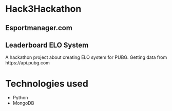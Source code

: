 # Hack3Hackathon

<h2>Esportmanager.com</h2>
<h2>Leaderboard ELO System</h2>

<p>A hackathon project about creating ELO system for PUBG. Getting data from https://api.pubg.com</p>

# Technologies used
<ul>
  <li>Python</li>
  <li>MongoDB</li>
</ul>
